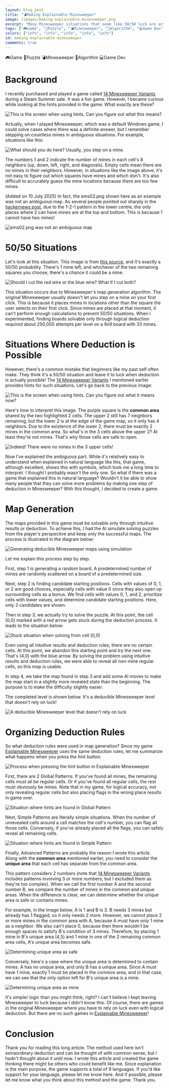 ```yaml
---
layout: blog_post
title: "💣Making Explainable Minesweeper"
image: /images/making-explainable-minesweeper.png
excerpt: "Many Minesweeper situations that seem like 50/50 luck are actually solvable through logical deduction. Inspired by '14 Minesweeper Variants,' I created 'Explainable Minesweeper' - a game that generates only logically solvable puzzles and explains the reasoning in natural language."
tags: ["🎮Game", "🧩Puzzle", "💣Minesweeper", "🤖Algorithm", "💻Game Dev"]
colors: ["info", "info", "info", "info", "info"]
id: making-explainable-minesweeper
comments: true
---
```


<span class="badge badge-info">🎮Game</span>
<span class="badge badge-info">🧩Puzzle</span>
<span class="badge badge-info">💣Minesweeper</span>
<span class="badge badge-info">🤖Algorithm</span>
<span class="badge badge-info">💻Game Dev</span>

# Background

I recently purchased and played a game called [14 Minesweeper Variants](https://store.steampowered.com/app/1865060/14/) during a Steam Summer sale. It was a fun game. However, I became curious while looking at the hints provided in the game. What exactly are these?

![This is the screen when using hints. Can you figure out what this means?](/images/ems01.png)

Actually, when I played Minesweeper, which was a default Windows game, I could solve cases where there was a definite answer, but I remember stepping on countless mines in ambiguous situations. For example, situations like this:

![What should you do here? Usually, you step on a mine.](/images/ems02.png)

The numbers 1 and 2 indicate the number of mines in each cell's 8 neighbors (up, down, left, right, and diagonals). Empty cells mean there are no mines in their neighbors. However, in situations like the image above, it's not easy to figure out which squares have mines and which don't. It's also difficult to accurately guess the mine locations because there are too few mines.

(Added on 10 July 2025) In fact, the ems02.png shown here as an example was not an ambiguous map. As several people pointed out sharply in the [hackernews post](https://news.ycombinator.com/item?id=44480852#44516326), due to the 1-2-1 pattern in the lower centre, the only places where 2 can have mines are at the top and bottom. This is because 1 cannot have two mines!

![ems02.png was not an ambiguous map](/images/ems02_1.png)

# 50/50 Situations

Let's look at this situation. This image is from [this source](https://funnyjunk.com/funny_pictures/4582680/5050+chance/), and it's exactly a 50/50 probability. There's 1 mine left, and whichever of the two remaining squares you choose, there's a chance it could be a mine.

![Should I cut the red wire or the blue wire? What if I cut both?](/images/ems03.png)

This situation occurs due to Minesweeper's map generation algorithm. The original Minesweeper usually doesn't let you step on a mine on your first click. This is because it places mines in locations other than the square the user selects on their first click. Since mines are placed at that moment, it can't perform enough calculations to prevent 50/50 situations. When I experimented, finding boards solvable only through logical deduction required about 250,000 attempts per level on a 9x9 board with 33 mines.

# Situations Where Deduction is Possible

However, there's a common mistake that beginners like my past self often make. They think it's a 50/50 situation and leave it to luck when deduction is actually possible! The [14 Minesweeper Variants](https://store.steampowered.com/app/1865060/14/) I mentioned earlier provides hints for such situations. Let's go back to the previous image:

![This is the screen when using hints. Can you figure out what it means now?](/images/ems04.png)

Here's how to interpret this image. The purple square is the **common area** shared by the two highlighted 2 cells. The upper 2 still has 7 neighbors remaining, but the lower 2 is at the edge of the game map, so it only has 4 neighbors. Due to the existence of the lower 2, there must be exactly 2 mines in the common area. So what's in the 3 cells above the upper 2? At least they're not mines. That's why those cells are safe to open.

![Indeed! There were no mines in the 3 upper cells!](/images/ems05.png)

Now I've explained the ambiguous part. While it's relatively easy to understand when explained in natural language like this, that game, although excellent, shows this with symbols, which took me a long time to interpret. I thought I probably wasn't the only one. So what if there was a game that explained this in natural language? Wouldn't it be able to show many people that they can solve more problems by making one step of deduction in Minesweeper? With this thought, I decided to create a game.

# Map Generation

The maps provided in this game must be solvable only through intuitive results or deduction. To achieve this, I had the AI simulate solving puzzles from the player's perspective and keep only the successful maps. The process is illustrated in the diagram below:

![Generating deducible Minesweeper maps using simulation](/images/ems06.png)

Let me explain this process step by step.

First, step 1 is generating a random board. A predetermined number of mines are randomly scattered on a board of a predetermined size.

Next, step 2 is finding candidate starting positions. Cells with values of 0, 1, or 2 are good choices, especially cells with value 0 since they also open up surrounding cells as a bonus. We find cells with values 0, 1, and 2, prioritize cells with lower values, and determine candidate starting positions. Here, only 2 candidates are shown.

Then in step 3, we actually try to solve the puzzle. At this point, the cell (0,0) marked with a red arrow gets stuck during the deduction process. It leads to the situation below:

![Stuck situation when solving from cell (0,0)](/images/ems07.png)

Even using all intuitive results and deduction rules, there are no certain cells. At this point, we abandon this starting point and try the next one. That's (4,0) with the blue arrow. By solving the problem using intuitive results and deduction rules, we were able to reveal all non-mine regular cells, so this map is usable.

In step 4, we take the map found in step 3 and add some AI moves to make the map start in a slightly more revealed state than the beginning. The purpose is to make the difficulty slightly easier.

The completed level is shown below. It's a deducible Minesweeper level that doesn't rely on luck!

![A deducible Minesweeper level that doesn't rely on luck](/images/ems08.png)

# Organizing Deduction Rules

So what deduction rules were used in map generation? Since my game [Explainable Minesweeper](https://sublevelgames.github.io/explainable-minesweeper/) uses the same deduction rules, let me summarize what happens when you press the hint button.

![Process when pressing the hint button in Explainable Minesweeper](/images/ems09.png)

First, there are 2 Global Patterns. If you've found all mines, the remaining cells must all be regular cells. Or if you've found all regular cells, the rest must obviously be mines. Note that in my game, for logical accuracy, not only revealing regular cells but also placing flags in the wrong place results in game over.

![Situation where hints are found in Global Pattern](/images/ems10.png)

Next, Simple Patterns are literally simple situations. When the number of unrevealed cells around a cell matches the cell's number, you can flag all those cells. Conversely, if you've already placed all the flags, you can safely reveal all remaining cells.

![Situation where hints are found in Simple Pattern](/images/ems11.png)

Finally, Advanced Patterns are probably the reason I wrote this article. Along with the **common area** mentioned earlier, you need to consider the **unique area** that each cell has separate from the common area.

This pattern considers 2 numbers (note that [14 Minesweeper Variants](https://store.steampowered.com/app/1865060/14/) includes patterns involving 3 or more numbers, but I excluded them as they're too complex). When we call the first number A and the second number B, we compare the number of mines in the common and unique areas. When the difference is clear, we can determine whether the unique area is safe or contains mines.

For example, in the image below, A is 1 and B is 3. B needs 3 mines but already has 1 flagged, so it only needs 2 more. However, we cannot place 2 or more mines in the common area with A, because A must have only 1 mine as a neighbor. We also can't place 0, because then there wouldn't be enough spaces to satisfy B's condition of 3 mines. Therefore, by placing 1 mine in B's unique area (4,5) and 1 mine in one of the 2 remaining common area cells, A's unique area becomes safe.

![Determining unique area as safe](/images/ems12.png)

Conversely, here's a case where the unique area is determined to contain mines. A has no unique area, and only B has a unique area. Since A must have 1 mine, exactly 1 must be placed in the common area, and in that case, we can see that the only option left for B's unique area is a mine.

![Determining unique area as mine](/images/ems13.png)

It's simpler logic than you might think, right? I can't believe I kept leaving Minesweeper to luck because I didn't know this. Of course, there are games in the original Minesweeper where you have to rely on luck even with logical deduction. But there are no such games in [Explainable Minesweeper](https://sublevelgames.github.io/explainable-minesweeper/)!

# Conclusion

Thank you for reading this long article. The method used here isn't extraordinary deduction and can be thought of with common sense, but I hadn't thought about it until now. I wrote this article and created the game thinking there might be others who could benefit like me. Since explanation is the main purpose, the game supports a total of 9 languages. If you'd like support for your language, please let me know here. And if possible, please let me know what you think about this method and the game. Thank you.


